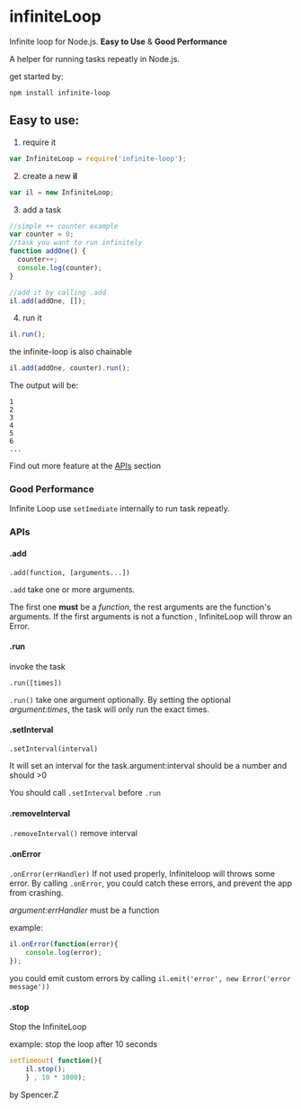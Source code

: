 infiniteLoop
============

Infinite loop for Node.js. **Easy to Use** & **Good Performance**

A helper for running tasks repeatly in Node.js. 

get started by:

```
npm install infinite-loop
```

## Easy to use:

1. require it

```javascript
var InfiniteLoop = require('infinite-loop');
```

2. create a new **il**

```javascript
var il = new InfiniteLoop;
```

3. add a task

```javascript
//simple ++ counter example
var counter = 0;
//task you want to run infinitely
function addOne() {
  counter++;
  console.log(counter);
}

//add it by calling .add
il.add(addOne, []);
```

4. run it

```javascript
il.run();
```

the infinite-loop is also chainable

```javascript
il.add(addOne, counter).run();
```
The output will be:
```
1
2
3
4
5
6
...
```

Find out more feature at the [APIs](#APIs) section

### Good Performance

Infinite Loop use `setImediate` internally to run task repeatly.

### APIs

#### .add
`.add(function, [arguments...])`

`.add` take one or more arguments.

The first one **must** be a *function*, the rest arguments are the function's arguments.
If the first arguments is not a function , InfiniteLoop will throw an Error.

#### .run

invoke the task

`.run([times])`

`.run()` take one argument optionally. By setting the optional *argument:times*, the task will only run the exact times.

#### .setInterval
`.setInterval(interval)`

It will set an interval for the task.argument:interval should be a number and should >0

You should call `.setInterval` before `.run`

#### .removeInterval
`.removeInterval()`
remove interval

#### .onError
`.onError(errHandler)`
If not used properly, Infiniteloop will throws some error. By calling `.onError`, you could catch these errors, and prevent the app from crashing.

*argument:errHandler* must be a function

example:
```javascript
il.onError(function(error){
    console.log(error);
});
```

you could emit custom errors by calling `il.emit('error', new Error('error message'))`

#### .stop
Stop the InfiniteLoop

example: stop the loop after 10 seconds
```javascript
setTimeout( function(){
    il.stop();
    } , 10 * 1000);
```



by Spencer.Z
